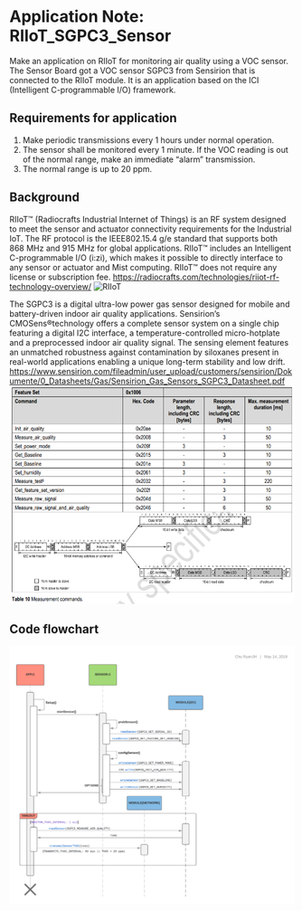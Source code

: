 # Application Note: RIIoT_SGPC3_Sensor

Make an application on RIIoT for monitoring air quality using a VOC sensor. The Sensor Board got a VOC sensor SGPC3 from Sensirion that is connected to the RIIoT module. It is an application based on the ICI (Intelligent C-programmable I/O) framework.

## Requirements for application ##
1. Make periodic transmissions every 1 hours under normal operation.
2. The sensor shall be monitored every 1 minute. If the VOC reading is out of the normal range, make an immediate “alarm” transmission.
3. The normal range is up to 20 ppm.

## Background ##
RIIoT™ (Radiocrafts Industrial Internet of Things) is an RF system designed to meet the sensor and actuator connectivity requirements for the Industrial IoT. The RF protocol is the IEEE802.15.4 g/e standard that supports both 868 MHz and 915 MHz for global applications. RIIoT™ includes an Intelligent C-programmable I/O (i:zi), which makes it possible to directly interface to any sensor or actuator and Mist computing. RIIoT™ does not require any license or subscription fee.
https://radiocrafts.com/technologies/riiot-rf-technology-overview/
![RIIoT](https://radiocrafts.com/wp-content/uploads/2019/04/RIIoT-network.jpg)

The SGPC3 is a digital ultra-low power gas sensor designed for mobile and battery-driven indoor air quality applications. Sensirion’s CMOSens®technology offers a complete sensor system on a single chip featuring a digital I2C interface, a
temperature-controlled micro-hotplate and a preprocessed indoor air quality signal. The sensing element features an unmatched robustness against contamination by siloxanes present in real-world applications enabling a unique long-term stability and
low drift.
https://www.sensirion.com/fileadmin/user_upload/customers/sensirion/Dokumente/0_Datasheets/Gas/Sensirion_Gas_Sensors_SGPC3_Datasheet.pdf
![Table10Measurementcommands](https://github.com/ryanjh/RIIoT_SGPC3_Sensor/blob/master/SGPC3_Datasheet.png)

## Code flowchart ##
![Sequence diagram](https://github.com/ryanjh/RIIoT_SGPC3_Sensor/blob/master/SGPC3.png)
